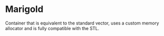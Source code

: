 # Marigold
Container that is equivalent to the standard vector, uses a custom memory allocator and is fully compatible with the STL.
